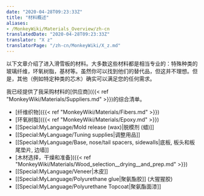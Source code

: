 ```yaml
---
date: "2020-04-28T09:23:33Z"
title: "材料概述"
aliases:
- /MonkeyWiki/Materials_Overview/zh-cn
translatedDate: "2020-04-28T09:23:33Z"
translator: "X z"
translatorPage: "/zh-cn/MonkeyWiki/X_z.md"
---
```

以下文章介绍了进入滑雪板的材料。大多数这些材料都是相当专业的：特殊种类的玻璃纤维，环氧树脂，基材等。虽然你可以找到他们的替代品，但这并不理想。但是，其他（例如特定种类的芯木）确实可以满足您的任何需求。

我已经提供了我采购材料的[供应商]({{< ref "MonkeyWiki/Materials/Suppliers.md" >}})的综合清单。

- [纤维织物]({{< ref "MonkeyWiki/Materials/Fibers.md" >}})
- [环氧树脂]({{< ref "MonkeyWiki/Materials/Epoxy.md" >}})
- [[Special:MyLanguage/Mold release (wax)|脱模剂 (蜡)]]
- [[Special:MyLanguage/Tuning supplies|调整用品]]
- [[Special:MyLanguage/Base, nose/tail spacers, sidewalls|底板, 板头和板尾垫片, 边墙]]
- [木材选择，干燥和准备]({{< ref "MonkeyWiki/Materials/Wood_selection__drying__and_prep.md" >}})
- [[Special:MyLanguage/Veneer|木皮]]
- [[Special:MyLanguage/Polyurethane glue|聚氨酯胶]] (大猩猩胶)
- [[Special:MyLanguage/Polyurethane Topcoat|聚氨酯面漆]]


